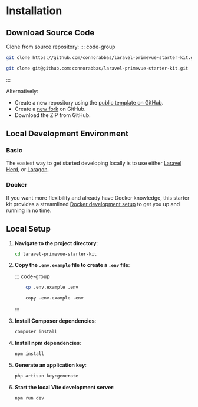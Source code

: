 # Installation

## Download Source Code

Clone from source repository:
::: code-group

```bash [HTTPS]
git clone https://github.com/connorabbas/laravel-primevue-starter-kit.git
```

```bash [SSH]
git clone git@github.com:connorabbas/laravel-primevue-starter-kit.git
```

:::

Alternatively:

-   Create a new repository using the [public template on GitHub](https://github.com/new?template_name=laravel-primevue-starter-kit&template_owner=connorabbas).
-   Create a [new fork](https://github.com/connorabbas/laravel-primevue-starter-kit/fork) on GitHub.
-   Download the ZIP from GitHub.

## Local Development Environment

### Basic

The easiest way to get started developing locally is to use either [Laravel Herd](https://herd.laravel.com/windows), or [Laragon](https://laragon.org/).

### Docker

If you want more flexibility and already have Docker knowledge, this starter kit provides a streamlined [Docker development setup](/introduction/docker) to get you up and running in no time.

## Local Setup

1. **Navigate to the project directory**:

    ```bash
    cd laravel-primevue-starter-kit
    ```

2. **Copy the `.env.example` file to create a `.env` file**:

    ::: code-group

    ```bash [Unix/Mac]
        cp .env.example .env
    ```

    ```bash [Windows]
        copy .env.example .env
    ```

    :::

3. **Install Composer dependencies**:

    ```bash
    composer install
    ```

4. **Install npm dependencies**:

    ```bash
    npm install
    ```

5. **Generate an application key**:

    ```bash
    php artisan key:generate
    ```

6. **Start the local Vite development server**:
    ```bash
    npm run dev
    ```
